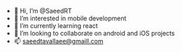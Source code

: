 - 👋 Hi, I’m @SaeedRT
- 👀 I’m interested in mobile development
- 🌱 I’m currently learning react 
- 💞️ I’m looking to collaborate on android and iOS projects
- 📫 saeedtavallaee@gmaill.com

<!---
SaeedRT/SaeedRT is a ✨ special ✨ repository because its `README.md` (this file) appears on your GitHub profile.
You can click the Preview link to take a look at your changes.
--->
